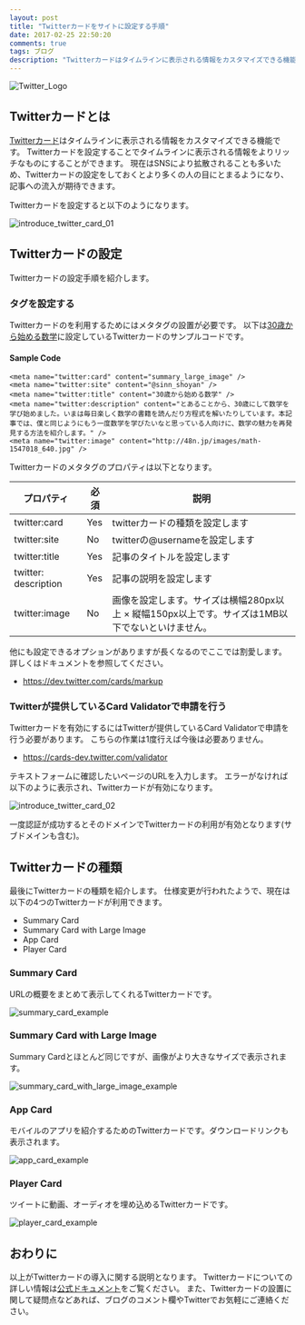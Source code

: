 ```yaml
---
layout: post
title: "Twitterカードをサイトに設定する手順"
date: 2017-02-25 22:50:20
comments: true
tags: ブログ
description: "Twitterカードはタイムラインに表示される情報をカスタマイズできる機能です。Twitterカードを設定することでタイムラインに表示される情報をよりリッチなものにすることができます。この記事ではTwitterカードを設定する手順を紹介します。"
---
```


![Twitter_Logo](/images/Twitter_Logo_White_On_Blue.svg)

## Twitterカードとは

<a href="https://dev.twitter.com/cards/getting-started" target="_blank">Twitterカード</a>はタイムラインに表示される情報をカスタマイズできる機能です。
Twitterカードを設定することでタイムラインに表示される情報をよりリッチなものにすることができます。
現在はSNSにより拡散されることも多いため、Twitterカードの設定をしておくとより多くの人の目にとまるようになり、記事への流入が期待できます。

Twitterカードを設定すると以下のようになります。

![introduce_twitter_card_01](/images/introduce_twitter_card_01.png)

## Twitterカードの設定

Twitterカードの設定手順を紹介します。

### タグを設定する

Twitterカードのを利用するためにはメタタグの設置が必要です。
以下は[30歳から始める数学](/blog/2015/12/01/mathematics-of-advent-calendar/)に設定しているTwitterカードのサンプルコードです。

#### Sample Code

```
<meta name="twitter:card" content="summary_large_image" />
<meta name="twitter:site" content="@sinn_shoyan" />
<meta name="twitter:title" content="30歳から始める数学" />
<meta name="twitter:description" content="とあることから、30歳にして数学を学び始めました。いまは毎日楽しく数学の書籍を読んだり方程式を解いたりしています。本記事では、僕と同じようにもう一度数学を学びたいなと思っている人向けに、数学の魅力を再発見する方法を紹介します。" />
<meta name="twitter:image" content="http://48n.jp/images/math-1547018_640.jpg" />
```

Twitterカードのメタタグのプロパティは以下となります。

プロパティ | 必須 | 説明
---- | ---- | ----
twitter:card | Yes | twitterカードの種類を設定します
twitter:site | No | twitterの@usernameを設定します
twitter:title | Yes | 記事のタイトルを設定します
twitter: description | Yes | 記事の説明を設定します
twitter:image | No | 画像を設定します。サイズは横幅280px以上 × 縦幅150px以上です。サイズは1MB以下でないといけません。 

他にも設定できるオプションがありますが長くなるのでここでは割愛します。
詳しくはドキュメントを参照してください。

* https://dev.twitter.com/cards/markup

### Twitterが提供しているCard Validatorで申請を行う

Twitterカードを有効にするにはTwitterが提供しているCard Validatorで申請を行う必要があります。
こちらの作業は1度行えば今後は必要ありません。

* https://cards-dev.twitter.com/validator

テキストフォームに確認したいページのURLを入力します。
エラーがなければ以下のように表示され、Twitterカードが有効になります。

![introduce_twitter_card_02](/images/introduce_twitter_card_02.png)

一度認証が成功するとそのドメインでTwitterカードの利用が有効となります(サブドメインも含む)。

## Twitterカードの種類

最後にTwitterカードの種類を紹介します。
仕様変更が行われたようで、現在は以下の4つのTwitterカードが利用できます。

* Summary Card
* Summary Card with Large Image
* App Card
* Player Card

### Summary Card

URLの概要をまとめて表示してくれるTwitterカードです。

![summary_card_example](/images/summary_card.png)

### Summary Card with Large Image

Summary Cardとほとんど同じですが、画像がより大きなサイズで表示されます。

![summary_card_with_large_image_example](/images/summary_card_with_large_image.png)

### App Card

モバイルのアプリを紹介するためのTwitterカードです。ダウンロードリンクも表示されます。

![app_card_example](/images/app_card.png)

### Player Card

ツイートに動画、オーディオを埋め込めるTwitterカードです。

![player_card_example](/images/player_card.png)

## おわりに

以上がTwitterカードの導入に関する説明となります。
Twitterカードについての詳しい情報は[公式ドキュメント](https://dev.twitter.com/ja/cards/overview)をご覧ください。
また、Twitterカードの設置に関して疑問点などあれば、ブログのコメント欄やTwitterでお気軽にご連絡ください。
